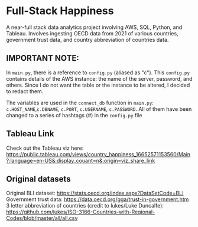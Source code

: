 # Full-Stack Happiness
A near-full stack data analytics project involving AWS, SQL, Python, and Tableau. Involves ingesting OECD data from 2021 of various countries, government trust data, and country abbreviation of countries data.

## IMPORTANT NOTE:
In `main.py`, there is a reference to `config.py` (aliased as "c"). This `config.py` contains details of the AWS instance: the name of the server, password, and others. Since I do not want the table or the instance to be altered, I decided to redact them.  

The variables are used in the `connect_db` function in `main.py`: `c.HOST_NAME`,`c.DBNAME`, `c.PORT`, `c.USERNAME`, `c.PASSWORD`. 
All of them have been changed to a series of hashtags (#) in the `config.py` file

## Tableau Link
Check out the Tableau viz here: https://public.tableau.com/views/country_happiness_16652571153560/Main?:language=en-US&:display_couant=n&:origin=viz_share_link

## Original datasets

Original BLI dataset: https://stats.oecd.org/index.aspx?DataSetCode=BLI 
Government trust data: https://data.oecd.org/gga/trust-in-government.htm
3 letter abbreviation of countries (credit to lukes/Luke Duncalfe): https://github.com/lukes/ISO-3166-Countries-with-Regional-Codes/blob/master/all/all.csv
